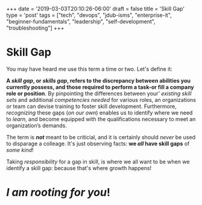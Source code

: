 +++
date = '2019-03-03T20:10:26-06:00'
draft = false
title = 'Skill Gap'
type = 'post'
tags = ["tech", "devops", "jdub-isms", "enterprise-it", "beginner-fundamentals", "leadership", "self-development", "troubleshooting"]
+++
# Skill Gap

You may have heard me use this term a time or two. Let's define it: <br />

**A *skill gap*, or *skills gap*, refers to the discrepancy between abilities you currently possess, and those required to perform a task-or fill a company role or position**. By pinpointing the differences between your’ *existing skill sets* and additional *competencies needed* for various roles, an organizations or team can devise training to foster skill development. Furthermore, *recognizing* these gaps (*on our own*) enables us to identify where we need to *learn*, and become equipped with the qualifications necessary to meet an organization’s demands.

The term is ***not*** meant to be criticial, and it is certainly should *never* be used to disparage a colleage. It's just observing facts: **we *all* have skill gaps** of *some kind*!  <br />

Taking *responsibility* for a gap in skill, is where we all want to be when we identify a skill gap: because that's where growth happens!

# *I am rooting for you*!